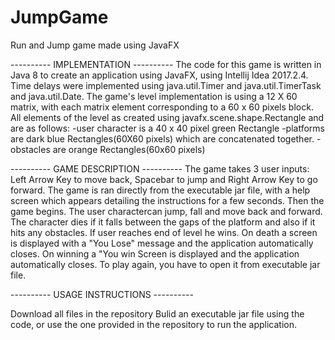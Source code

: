 # JumpGame
Run and Jump game made using JavaFX

---------- IMPLEMENTATION ----------
The code for this game is written in Java 8 to create an application using JavaFX, using Intellij Idea 2017.2.4.
Time delays were implemented using java.util.Timer and java.util.TimerTask and java.util.Date.
The game's level implementation is using a 12 X 60 matrix, with each matrix element corresponding to a 60 x 60 pixels block.
All elements of the level as created using javafx.scene.shape.Rectangle and are as follows:
-user character is a 40 x 40 pixel green Rectangle
-platforms are dark blue Rectangles(60X60 pixels) which are concatenated together.
-obstacles are orange Rectangles(60x60 pixels)

---------- GAME DESCRIPTION ----------
The game takes 3 user inputs: Left Arrow Key to move back, Spacebar to jump and Right Arrow Key to go forward.
The game is ran directly from the executable jar file, with a help screen which appears detailing the instructions for a few seconds.
Then the game begins. The user charactercan jump, fall and move back and forward. 
The character dies if it falls between the gaps of the platform and also if it hits any obstacles.
If user reaches end of level he wins.
On death a screen is displayed with a "You Lose" message and the application automatically closes.
On winning a "You win Screen is displayed and the application automatically closes.
To play again, you have to open it from executable jar file.

---------- USAGE INSTRUCTIONS ----------

Download all files in the repository
Bulid an executable jar file using the code, or use the one provided in the repository to run the application.
